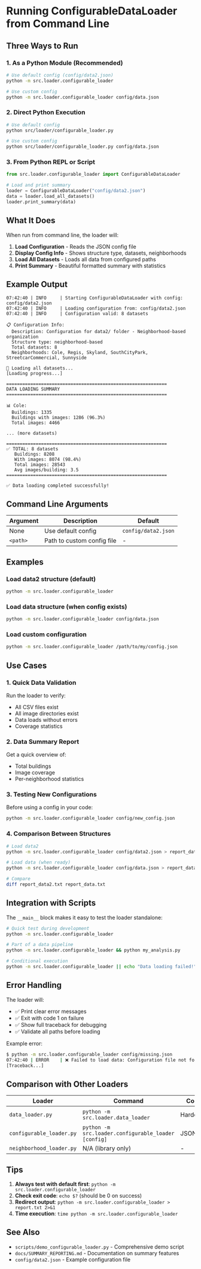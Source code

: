 # Running ConfigurableDataLoader from Command Line

## Three Ways to Run

### 1. As a Python Module (Recommended)
```bash
# Use default config (config/data2.json)
python -m src.loader.configurable_loader

# Use custom config
python -m src.loader.configurable_loader config/data.json
```

### 2. Direct Python Execution
```bash
# Use default config
python src/loader/configurable_loader.py

# Use custom config
python src/loader/configurable_loader.py config/data.json
```

### 3. From Python REPL or Script
```python
from src.loader.configurable_loader import ConfigurableDataLoader

# Load and print summary
loader = ConfigurableDataLoader("config/data2.json")
data = loader.load_all_datasets()
loader.print_summary(data)
```

## What It Does

When run from command line, the loader will:

1. **Load Configuration** - Reads the JSON config file
2. **Display Config Info** - Shows structure type, datasets, neighborhoods
3. **Load All Datasets** - Loads all data from configured paths
4. **Print Summary** - Beautiful formatted summary with statistics

## Example Output

```
07:42:40 | INFO     | Starting ConfigurableDataLoader with config: config/data2.json
07:42:40 | INFO     | Loading configuration from: config/data2.json
07:42:40 | INFO     | Configuration valid: 8 datasets

📋 Configuration Info:
  Description: Configuration for data2/ folder - Neighborhood-based organization
  Structure type: neighborhood-based
  Total datasets: 8
  Neighborhoods: Cole, Regis, Skyland, SouthCityPark, StreetcarCommercial, Sunnyside

🔄 Loading all datasets...
[Loading progress...]

============================================================
DATA LOADING SUMMARY
============================================================

📊 Cole:
  Buildings: 1335
  Buildings with images: 1286 (96.3%)
  Total images: 4466

... (more datasets)

============================================================
✅ TOTAL: 8 datasets
   Buildings: 8208
   With images: 8074 (98.4%)
   Total images: 28543
   Avg images/building: 3.5
============================================================

✅ Data loading completed successfully!
```

## Command Line Arguments

| Argument | Description | Default |
|----------|-------------|---------|
| None | Use default config | `config/data2.json` |
| `<path>` | Path to custom config file | - |

## Examples

### Load data2 structure (default)
```bash
python -m src.loader.configurable_loader
```

### Load data structure (when config exists)
```bash
python -m src.loader.configurable_loader config/data.json
```

### Load custom configuration
```bash
python -m src.loader.configurable_loader /path/to/my/config.json
```

## Use Cases

### 1. Quick Data Validation
Run the loader to verify:
- All CSV files exist
- All image directories exist
- Data loads without errors
- Coverage statistics

### 2. Data Summary Report
Get a quick overview of:
- Total buildings
- Image coverage
- Per-neighborhood statistics

### 3. Testing New Configurations
Before using a config in your code:
```bash
python -m src.loader.configurable_loader config/new_config.json
```

### 4. Comparison Between Structures
```bash
# Load data2
python -m src.loader.configurable_loader config/data2.json > report_data2.txt

# Load data (when ready)
python -m src.loader.configurable_loader config/data.json > report_data.txt

# Compare
diff report_data2.txt report_data.txt
```

## Integration with Scripts

The `__main__` block makes it easy to test the loader standalone:

```bash
# Quick test during development
python -m src.loader.configurable_loader

# Part of a data pipeline
python -m src.loader.configurable_loader && python my_analysis.py

# Conditional execution
python -m src.loader.configurable_loader || echo "Data loading failed!"
```

## Error Handling

The loader will:
- ✅ Print clear error messages
- ✅ Exit with code 1 on failure
- ✅ Show full traceback for debugging
- ✅ Validate all paths before loading

Example error:
```bash
$ python -m src.loader.configurable_loader config/missing.json
07:42:40 | ERROR    | ❌ Failed to load data: Configuration file not found: config/missing.json
[Traceback...]
```

## Comparison with Other Loaders

| Loader | Command | Config | Output |
|--------|---------|--------|--------|
| `data_loader.py` | `python -m src.loader.data_loader` | Hardcoded | Basic summary |
| `configurable_loader.py` | `python -m src.loader.configurable_loader [config]` | JSON file | Enhanced summary |
| `neighborhood_loader.py` | N/A (library only) | - | - |

## Tips

1. **Always test with default first**: `python -m src.loader.configurable_loader`
2. **Check exit code**: `echo $?` (should be 0 on success)
3. **Redirect output**: `python -m src.loader.configurable_loader > report.txt 2>&1`
4. **Time execution**: `time python -m src.loader.configurable_loader`

## See Also

- `scripts/demo_configurable_loader.py` - Comprehensive demo script
- `docs/SUMMARY_REPORTING.md` - Documentation on summary features
- `config/data2.json` - Example configuration file
